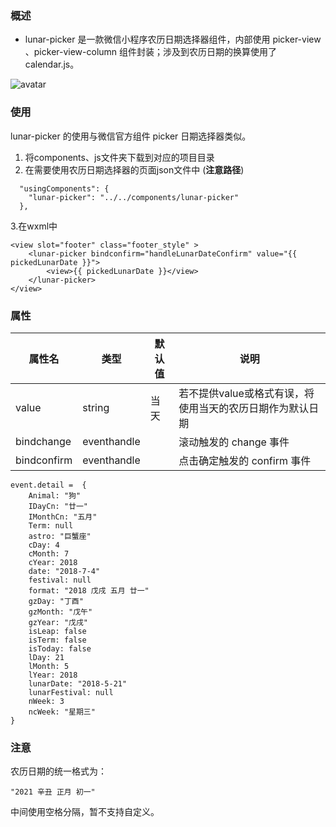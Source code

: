 ### 概述
- lunar-picker 是一款微信小程序农历日期选择器组件，内部使用 picker-view 、picker-view-column 组件封装；涉及到农历日期的换算使用了calendar.js。

![avatar](https://images.cnblogs.com/cnblogs_com/engeng/2086212/o_211229015214_lunar-picker1.png)

### 使用
lunar-picker 的使用与微信官方组件 picker 日期选择器类似。

1. 将components、js文件夹下载到对应的项目目录
2. 在需要使用农历日期选择器的页面json文件中 (**注意路径**)

```
  "usingComponents": {
    "lunar-picker": "../../components/lunar-picker"
  },
```


3.在wxml中

```
<view slot="footer" class="footer_style" >
    <lunar-picker bindconfirm="handleLunarDateConfirm" value="{{ pickedLunarDate }}">
        <view>{{ pickedLunarDate }}</view>
    </lunar-picker>
</view>
```
### 属性


属性名 | 类型 | 默认值 | 说明
---|---|---|---
value | string | 当天 | 若不提供value或格式有误，将使用当天的农历日期作为默认日期
bindchange | eventhandle | | 滚动触发的 change 事件
bindconfirm | eventhandle | | 点击确定触发的 confirm 事件



```
event.detail =  {
    Animal: "狗"
    IDayCn: "廿一"
    IMonthCn: "五月"
    Term: null
    astro: "巨蟹座"
    cDay: 4
    cMonth: 7
    cYear: 2018
    date: "2018-7-4"
    festival: null
    format: "2018 戊戌 五月 廿一"
    gzDay: "丁酉"
    gzMonth: "戊午"
    gzYear: "戊戌"
    isLeap: false
    isTerm: false
    isToday: false
    lDay: 21
    lMonth: 5
    lYear: 2018
    lunarDate: "2018-5-21"
    lunarFestival: null
    nWeek: 3
    ncWeek: "星期三"
}
```

### 注意
农历日期的统一格式为：
```
"2021 辛丑 正月 初一"
```
中间使用空格分隔，暂不支持自定义。

